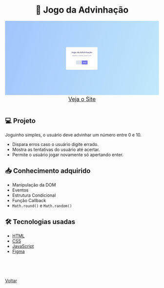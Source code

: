 <h1 align="center">🔮 Jogo da Advinhação</h1>

<img src="./demonstracao.gif">

<div align="center">
    <a style="font-size: 18px" href="https://andregrasel.io/Explorer/nivel05/stage/jogo_advinhacao" target="_blank"> Veja o Site</a>
</div>

<br>

## 💻 Projeto

Joguinho simples, o usuário deve advinhar um número entre 0 e 10.

- Dispara erros caso o usuário digite errado.
- Mostra as tentativas do usuário até acertar.
- Permite o usuário jogar novamente só apertando enter.

## 📥 Conhecimento adquirido

- Manipulação da DOM
- Eventos
- Estrutura Condicional
- Função Callback
- `Math.round()` e `Math.random()`

## 🛠 Tecnologias usadas

- [HTML](https://www.w3schools.com/html/)
- [CSS](https://www.w3schools.com/css/default.asp)
- [JavaScript](https://developer.mozilla.org/pt-BR/docs/Web/JavaScript)
- [Figma](https://www.figma.com/design/)

<br>
<br>


<br>

<a href="../README.md">Voltar</a>
